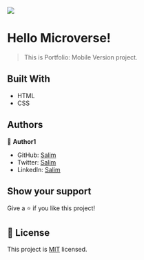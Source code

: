 ![](https://img.shields.io/badge/Microverse-blueviolet)
# Hello Microverse!

> This is Portfolio: Mobile Version project.
## Built With
- HTML
- CSS
## Authors

👤 **Author1**

- GitHub: [Salim](https://github.com/Fsher07)
- Twitter: [Salim](https://twitter.com/twitterhandle)
- LinkedIn: [Salim](https://twitter.com/furkansalimhdr1)

## Show your support

Give a ⭐️ if you like this project!

## 📝 License

This project is [MIT](./MIT.md) licensed.
